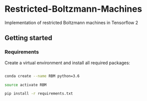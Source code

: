 # Restricted-Boltzmann-Machines
Implementation of restricted Boltzmann machines in Tensorflow 2

## Getting started

### Requirements
Create a virtual environment and install all required packages:

``` bash

conda create --name RBM python=3.6

source activate RBM

pip install -r requirements.txt
``` 